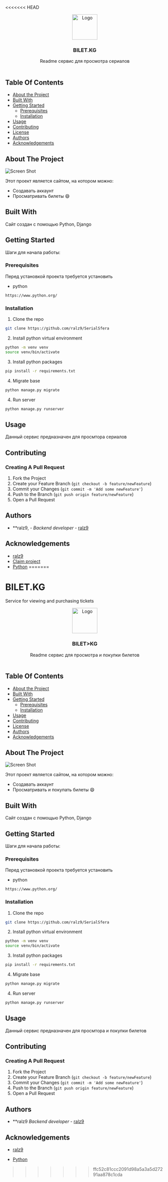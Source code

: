 <<<<<<< HEAD
<br/>
<p align="center">
  <a href="https://github.com/ralz9/SerialSfera">
    <img src="images/logo.png" alt="Logo" width="80" height="80">
  </a>

  <h3 align="center">BILET.KG</h3>

  <p align="center">
    Readme сервис для просмотра сериалов
    <br/>
    <br/>
  </p>
</p>



## Table Of Contents

* [About the Project](#about-the-project)
* [Built With](#built-with)
* [Getting Started](#getting-started)
  * [Prerequisites](#prerequisites)
  * [Installation](#installation)
* [Usage](#usage)
* [Contributing](#contributing)
* [License](#license)
* [Authors](#authors)
* [Acknowledgements](#acknowledgements)

## About The Project

![Screen Shot](images/screenshot.png)

Этот проект является сайтом, на котором можно:


* Создавать аккаунт
* Просматривать билеты :smile:

## Built With

Сайт создан с помощью Python, Django

## Getting Started

Шаги для начала работы:

### Prerequisites

Перед установкой проекта требуется установить

* python

```
https://www.python.org/
```

### Installation

1. Clone the repo

```sh
git clone https://github.com/ralz9/SerialSfera
```


2. Install python virtual environment

```sh
python -m venv venv
source venv/bin/activate
```

3. Install python packages

```sh
pip install -r requirements.txt
```

4. Migrate base

```sh
python manage.py migrate
```

4. Run server

```sh
python manage.py runserver
```

## Usage

Данный сервис предназначен для просмтора сериалов

## Contributing



### Creating A Pull Request

1. Fork the Project
2. Create your Feature Branch (`git checkout -b feature/newFeature`)
3. Commit your Changes (`git commit -m 'Add some newFeature'`)
4. Push to the Branch (`git push origin feature/newFeature`)
5. Open a Pull Request



## Authors

* **ralz9,  - *Backend developer* - [ralz9](https://github.com/ralz9)


## Acknowledgements

* [ralz9](https://github.com/ralz9)
* [Claim project](https://github.com/garrip91/Claims_Test)
* [Python](https://www.python.org/)
=======
# BILET.KG

Service for viewing and purchasing tickets
<br/>
<p align="center">
  <a href="https://github.com/ralz9/SerialSfera">
    <img src="images/logo.png" alt="Logo" width="80" height="80">
  </a>

  <h3 align="center">BILET>KG</h3>

  <p align="center">
    Readme сервис для просмотра и покупки билетов
    <br/>
    <br/>
  </p>
</p>



## Table Of Contents

* [About the Project](#about-the-project)
* [Built With](#built-with)
* [Getting Started](#getting-started)
  * [Prerequisites](#prerequisites)
  * [Installation](#installation)
* [Usage](#usage)
* [Contributing](#contributing)
* [License](#license)
* [Authors](#authors)
* [Acknowledgements](#acknowledgements)

## About The Project

![Screen Shot](images/screenshot.png)

Этот проект является сайтом, на котором можно:


* Создавать аккаунт
* Просматривать  и покупать билеты :smile:

## Built With

Сайт создан с помощью Python, Django

## Getting Started

Шаги для начала работы:

### Prerequisites

Перед установкой проекта требуется установить

* python

```
https://www.python.org/
```

### Installation

1. Clone the repo

```sh
git clone https://github.com/ralz9/SerialSfera
```


2. Install python virtual environment

```sh
python -m venv venv
source venv/bin/activate
```

3. Install python packages

```sh
pip install -r requirements.txt
```

4. Migrate base

```sh
python manage.py migrate
```

4. Run server

```sh
python manage.py runserver
```

## Usage

Данный сервис предназначен для просмтора и покупки билетов

## Contributing



### Creating A Pull Request

1. Fork the Project
2. Create your Feature Branch (`git checkout -b feature/newFeature`)
3. Commit your Changes (`git commit -m 'Add some newFeature'`)
4. Push to the Branch (`git push origin feature/newFeature`)
5. Open a Pull Request



## Authors

* **ralz9 *Backend developer* - [ralz9](https://github.com/ralz9) 


## Acknowledgements

* [ralz9](https://github.com/ralz9)

* [Python](https://www.python.org/)
>>>>>>> ffc52c81ccc2091d98a5a3a5d27291aa878c1cda

